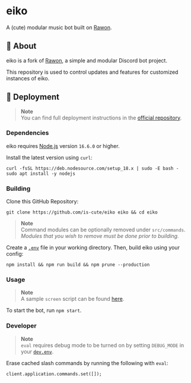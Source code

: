 # eiko

A (cute) modular music bot built on [Rawon](https://github.com/Clytage/rawon).

## 📃 About
eiko is a fork of [Rawon](https://github.com/Clytage/rawon), a simple and modular Discord bot project.

This repository is used to control updates and features for customized instances of eiko.

## 🌠 Deployment
> **Note**  
> You can find full deployment instructions in the [official repository](https://github.com/Clytage/rawon).

### Dependencies
eiko requires [Node.js](https://nodejs.org) version `16.6.0` or higher.

Install the latest version using `curl`:
```
curl -fsSL https://deb.nodesource.com/setup_18.x | sudo -E bash -
sudo apt install -y nodejs
```

### Building
Clone this GitHub Repository:
```
git clone https://github.com/is-cute/eiko eiko && cd eiko
```

> **Note**  
> Command modules can be optionally removed under `src/commands`. *Modules that you wish to remove must be done prior to building.*

Create a [`.env`](./.env_example) file in your working directory. Then, build eiko using your config:
```
npm install && npm run build && npm prune --production
```

### Usage
> **Note**  
> A sample `screen` script can be found [here](./start_eiko.sh_example).

To start the bot, run `npm start`.

### Developer
> **Note**  
> `eval` requires debug mode to be turned on by setting `DEBUG_MODE` in your [`dev.env`](./dev.env_example).

Erase cached slash commands by running the following with `eval`:
```
client.application.commands.set([]);
```
